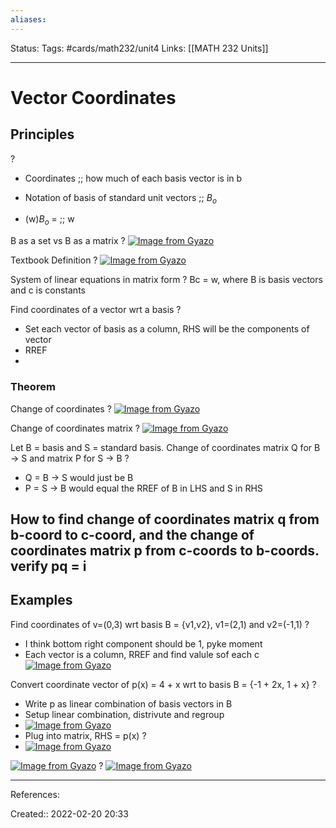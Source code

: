 ```yaml
---
aliases:
---
```

Status:
Tags: #cards/math232/unit4
Links: [[MATH 232 Units]]
___

# Vector Coordinates

## Principles
?
- Coordinates ;; how much of each basis vector is in b
<!--SR:!2022-03-26,10,138-->
- Notation of basis of standard unit vectors ;; $B_o$
<!--SR:!2022-03-30,5,150-->
- (w)$B_o$ = ;; w
<!--SR:!2022-03-28,12,150-->

B as a set vs B as a matrix
?
[![Image from Gyazo](https://i.gyazo.com/8eceee62dc808a348207adfb7ea26da7.png)](https://gyazo.com/8eceee62dc808a348207adfb7ea26da7)
<!--SR:!2022-03-26,10,152-->

Textbook Definition
?
[![Image from Gyazo](https://i.gyazo.com/46d74d05542414311ba65fc19142682a.png)](https://gyazo.com/46d74d05542414311ba65fc19142682a)
<!--SR:!2022-04-01,10,150-->

System of linear equations in matrix form
?
Bc = w, where B is basis vectors and c is constants
<!--SR:!2022-03-26,1,130-->

Find coordinates of a vector wrt a basis
?
- Set each vector of basis as a column, RHS will be the components of vector
- RREF
- 
<!--SR:!2022-03-28,6,133-->

### Theorem
Change of coordinates
?
[![Image from Gyazo](https://i.gyazo.com/d068b2a55a6fb93149f917a16ffa83b4.png)](https://gyazo.com/d068b2a55a6fb93149f917a16ffa83b4)
<!--SR:!2022-03-26,1,130-->

Change of coordinates matrix
?
[![Image from Gyazo](https://i.gyazo.com/20f2eeba86480c846d980ec099b2d134.png)](https://gyazo.com/20f2eeba86480c846d980ec099b2d134)
<!--SR:!2022-03-26,1,130-->

Let B = basis and S = standard basis.
Change of coordinates matrix Q for B -> S and matrix P for S -> B
?
- Q = B -> S would just be B
- P = S -> B would equal the RREF of B in LHS and S in RHS
<!--SR:!2022-03-29,13,153-->


How to find change of coordinates matrix q from b-coord to c-coord, and the change of coordinates matrix p from c-coords to b-coords. verify pq = i
- 

## Examples
Find coordinates of v=(0,3) wrt basis B = {v1,v2}, v1=(2,1) and v2=(-1,1)
?
- I think bottom right component should be 1, pyke moment
- Each vector is a column, RREF and find valule sof each c
[![Image from Gyazo](https://i.gyazo.com/f871fd17fbbfb9fe96ccec10f04921a2.png)](https://gyazo.com/f871fd17fbbfb9fe96ccec10f04921a2)
<!--SR:!2022-03-27,11,153-->

Convert coordinate vector of p(x) = 4 + x wrt to basis B = {-1 + 2x, 1 + x}
?
- Write p as linear combination of basis vectors in B
- Setup linear combination, distrivute and regroup
- [![Image from Gyazo](https://i.gyazo.com/8d97260f55432fda2b1777e57de90d47.png)](https://gyazo.com/8d97260f55432fda2b1777e57de90d47)
- Plug into matrix, RHS = p(x) ?
- [![Image from Gyazo](https://i.gyazo.com/db262c2ecbe6022d23bb35de49964c09.png)](https://gyazo.com/db262c2ecbe6022d23bb35de49964c09)
<!--SR:!2022-03-27,5,130-->

[![Image from Gyazo](https://i.gyazo.com/450bd79dbb4e79ea69292b8573cc97da.png)](https://gyazo.com/450bd79dbb4e79ea69292b8573cc97da)
?
[![Image from Gyazo](https://i.gyazo.com/70291928b8d904a482e83976c365de8a.png)](https://gyazo.com/70291928b8d904a482e83976c365de8a)
___
References:
<!--SR:!2022-03-27,11,153-->

Created:: 2022-02-20 20:33
